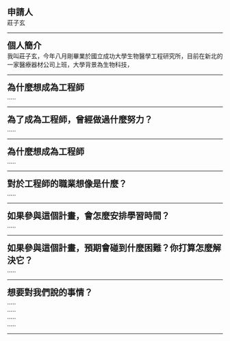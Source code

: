 </head>
<body>
    <div style="font-weight:bold;font-size:20px">申請人</div>
    <div>莊子玄</div>
    <hr/>
    <div style="font-weight:bold;font-size:20px">個人簡介</div>
    <div>我叫莊子玄，今年八月剛畢業於國立成功大學生物醫學工程研究所，目前在新北的一家醫療器材公司上班，大學背景為生物科技，</div>
    <hr/>
    <div style="font-weight:bold;font-size:20px">為什麼想成為工程師</div>
    <div>.....</div>
    <hr/>
    <div style="font-weight:bold;font-size:20px">為了成為工程師，曾經做過什麼努力？</div>
    <div>.....</div>
    <hr/>
    <div style="font-weight:bold;font-size:20px">為什麼想成為工程師</div>
    <div>.....</div>
    <hr/>
    <div style="font-weight:bold;font-size:20px">對於工程師的職業想像是什麼？</div>
    <div>.....</div>
    <hr/>
    <div style="font-weight:bold;font-size:20px">如果參與這個計畫，會怎麼安排學習時間？</div>
    <div>.....</div>
    <hr/>
    <div style="font-weight:bold;font-size:20px">如果參與這個計畫，預期會碰到什麼困難？你打算怎麼解決它？</div>
    <div>.....</div>
    <hr/>
    <div style="font-weight:bold;font-size:20px">想要對我們說的事情？</div>
    <div>.....</div>
    <div>.....</div>
    <div>.....</div>
    <div>.....</div>
    <hr/>
</body>
</html>
